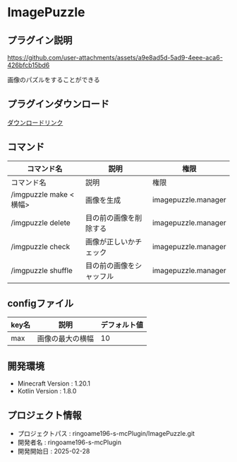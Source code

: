 # ImagePuzzle

## プラグイン説明

https://github.com/user-attachments/assets/a9e8ad5d-5ad9-4eee-aca6-426bfcb15bd6


画像のパズルをすることができる

## プラグインダウンロード
[ダウンロードリンク](https://github.com/ringoame196-s-mcPlugin/ImagePuzzle/releases/latest)

## コマンド
| コマンド名   |     説明      | 権限 |
| --- | ----------- | ------- |
| コマンド名 | 説明 | 権限 |
| /imgpuzzle make <URL> <横幅> | 画像を生成 | imagepuzzle.manager |
| /imgpuzzle delete | 目の前の画像を削除する | imagepuzzle.manager |
| /imgpuzzle check | 画像が正しいかチェック | imagepuzzle.manager |
| /imgpuzzle shuffle| 目の前の画像をシャッフル | imagepuzzle.manager |

## configファイル
| key名   |     説明      | デフォルト値 |
| --- | ----------- | ------- |
|max|画像の最大の横幅 | 10 | 

## 開発環境
- Minecraft Version : 1.20.1
- Kotlin Version : 1.8.0

## プロジェクト情報
- プロジェクトパス : ringoame196-s-mcPlugin/ImagePuzzle.git
- 開発者名 : ringoame196-s-mcPlugin
- 開発開始日 : 2025-02-28
